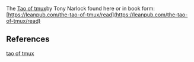 The [Tao of tmux](https://tao-of-tmux.readthedocs.io/en/latest/index.html)by Tony Narlock found here or in book form: [https://leanpub.com/the-tao-of-tmux/read](https://leanpub.com/the-tao-of-tmux/read)

##  References

[tao of tmux](https://tao-of-tmux.readthedocs.io/en/latest/index.html)